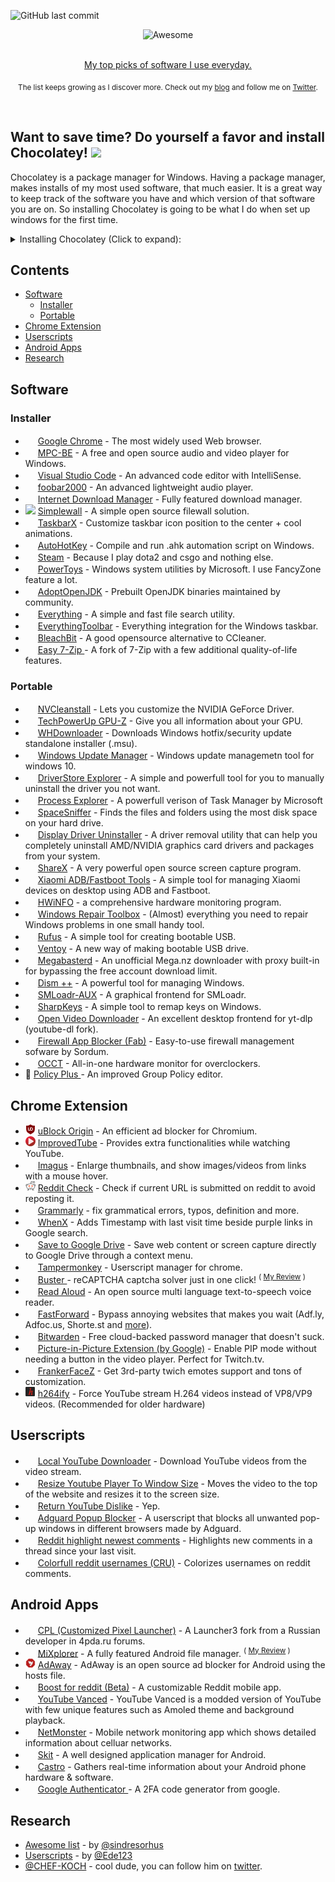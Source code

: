 ![GitHub last commit](https://img.shields.io/github/last-commit/AzimsTech/MySoftwareList)
<div align="center">
	<img src="https://azimstech.github.io/img/new-cover.png" alt="Awesome">
	<br>
	<br>
	<p>
		<a href="https://www.azimstech.github.io">My top picks of software I use everyday.</a>
	</p>
	
</div>


<!--
<p align="center">
	<b>✨ Prelaunching the <a href="https://awesomeweekly.co">Awesome Weekly</a> newsletter! ✨</b>
	<b> Vote it up on <a href="https://www.producthunt.com/posts/awesome-weekly">Product Hunt</a></b>
</p>

<br>
-->

<!--
<p align="center">
	<a href="awesome.md">Homepage</a>&nbsp;&nbsp;&nbsp;
	<a href="contributing.md">List repo</a>&nbsp;&nbsp;&nbsp;
	<a href="create-list.md">Creating a list</a>&nbsp;&nbsp;&nbsp;
	<a href="https://twitter.com/AzimsLives">Twitter</a>&nbsp;&nbsp;&nbsp;
	<a href="https://www.github.com/AzimsTech">GitHub</a>
</p>

<br>
-->

<p align="center">
	<sub>The list keeps growing as I discover more. Check out my <a href="https://azimstech.github.io">blog</a> and follow me on <a href="https://twitter.com/azimslives">Twitter</a>.</sub>
</p>
<br>

## Want to save time? Do yourself a favor and install Chocolatey! <img src="https://cdn.rawgit.com/chocolatey/choco/14a627932c78c8baaba6bef5f749ebfa1957d28d/docs/logo/chocolateyicon.gif" height="43px">
Chocolatey is a package manager for Windows. Having a package manager, makes installs of my most used software, that much easier. It is a great way to keep track of the software you have and which version of that software you are on.
So installing Chocolatey is going to be what I do when set up windows for the first time.

<details>
<p>
	<summary>Installing Chocolatey (Click to expand):</summary>
	
Run the following command in **Powershell**: 
~~~
Set-ExecutionPolicy Bypass -Scope Process -Force; iex ((New-Object System.Net.WebClient).DownloadString('https://chocolatey.org/install.ps1'))
~~~

To install Chocolatey GUI, run the following command:
~~~
choco install chocolateygui -y
~~~

</details>

## Contents

- [Software](#software)
	- [Installer](#installer)
	- [Portable](#portable)
- [Chrome Extension](#chrome-extension)
- [Userscripts](#userscripts)
- [Android Apps](#android-apps)
- [Research](#research)

## Software


### Installer

- <img src="http://s2.googleusercontent.com/s2/favicons?domain_url=https://www.google.com/chrome/" width="16px" height="16px"> [Google Chrome](https://cloud.google.com/chrome-enterprise/browser/download/?h1=en) - The most widely used Web browser.
- <img src="https://a.fsdn.com/allura/p/mpcbe/icon?1548646911?&w=90" width="16px" height="16px"> [MPC-BE](https://sourceforge.net/projects/mpcbe/) - A free and open source audio and video player for Windows.
- <img src="http://s2.googleusercontent.com/s2/favicons?domain_url=https://code.visualstudio.com/" width="16px" height="16px"> [Visual Studio Code](https://code.visualstudio.com/) - An advanced code editor with IntelliSense.
- <img src="https://www.foobar2000.org/favicon.ico" width="16px" height="16px"> [foobar2000](https://www.foobar2000.org/download) - An advanced lightweight audio player.
- <img src="http://s2.googleusercontent.com/s2/favicons?domain_url=https://www.internetdownloadmanager.com/" width="16px" height="16px"> [Internet Download Manager](https://www.internetdownloadmanager.com/download.html) - Fully featured download manager.
- <img src="https://raw.githubusercontent.com/henrypp/simplewall/master/src/res/100.ico" height="16px"> [Simplewall](https://github.com/henrypp/simplewall/releases) - A simple open source filewall solution.
- <img src="https://raw.githubusercontent.com/ChrisAnd1998/TaskbarX/master/TaskbarX/TaskbarX/Resources/icon.ico" width="16px" height="16px"> [TaskbarX](https://github.com/ChrisAnd1998/TaskbarX) -  Customize taskbar icon position to the center + cool animations.
- <img src="http://s2.googleusercontent.com/s2/favicons?domain_url=https://www.autohotkey.com" width="16px" height="16px"> [AutoHotKey](https://www.autohotkey.com/download/) - Compile and run .ahk automation script on Windows.
- <img src="http://s2.googleusercontent.com/s2/favicons?domain_url=https://store.steampowered.com" width="16px" height="16px"> [Steam](https://store.steampowered.com/about/) - Because I play dota2 and csgo and nothing else.
- <img src="https://raw.githubusercontent.com/microsoft/PowerToys/master/src/runner/svgs/icon.ico" width="16px" height="16px"> [PowerToys](https://github.com/microsoft/PowerToys) - Windows system utilities by Microsoft. I use FancyZone feature a lot.
- <img src="http://s2.googleusercontent.com/s2/favicons?domain_url=https://adoptopenjdk.net/" width="16px" height="16px"> [AdoptOpenJDK](https://adoptopenjdk.net/) - Prebuilt OpenJDK binaries maintained by community.
- <img src="http://s2.googleusercontent.com/s2/favicons?domain_url=https://www.voidtools.com/" width="16px" height="16px"> [Everything](https://www.voidtools.com/) - A simple and fast file search utility.
- <img src="http://s2.googleusercontent.com/s2/favicons?domain_url=https://www.voidtools.com/" width="16px" height="16px"> [EverythingToolbar](https://github.com/stnkl/EverythingToolbar) - Everything integration for the Windows taskbar.
- <img src="https://raw.githubusercontent.com/bleachbit/bleachbit/master/bleachbit.png" width="16px" height="16px"> [BleachBit](https://www.bleachbit.org/) - A good opensource alternative to CCleaner.
- <img src="http://s2.googleusercontent.com/s2/favicons?domain_url=http://www.e7z.org/" width="16px" height="16px"> [Easy 7-Zip
](http://www.e7z.org/) -  A fork of 7-Zip with a few additional quality-of-life features.

### Portable
- <img src="https://tpucdn.com/download/images/133_icon-v1633446676877.png" width="16px" height="16px"> [ NVCleanstall](https://www.techpowerup.com/download/techpowerup-gpu-z/) - Lets you customize the NVIDIA GeForce Driver.
- <img src="https://tpucdn.com/download/images/37_icon-v1633446676877.png" width="16px" height="16px"> [ TechPowerUp GPU-Z](https://www.techpowerup.com/download/techpowerup-nvcleanstall/) - Give you all information about your GPU.
- <img src="http://s2.googleusercontent.com/s2/favicons?domain_url=https://support.microsoft.com/" width="16px" height="16px"> [WHDownloader](https://forums.mydigitallife.net/threads/whdownloader-download.66243/) - Downloads Windows hotfix/security update standalone installer (.msu).
- <img src="https://raw.githubusercontent.com/DavidXanatos/wumgr/master/wumgr/wu.ico" width="16px" height="16px"> [Windows Update Manager](https://github.com/DavidXanatos/wumgr/releases) - Windows update managemetn tool for windows 10.
- <img src="https://raw.githubusercontent.com/lostindark/DriverStoreExplorer/master/Rapr/icon.ico" width="16px" height="16px"> [DriverStore Explorer](https://github.com/lostindark/DriverStoreExplorer) - A simple and powerfull tool for you to manually uninstall the driver you not want.
- <img src="https://raw.githubusercontent.com/maciakl/Setup-Assistant/master/icons/new/procexp.ico" width="16px" height="16px"> [Process Explorer](https://docs.microsoft.com/en-us/sysinternals/downloads/process-explorer) - A powerfull verison of Task Manager by Microsoft
- <img src="https://chocolatey.org/content/packageimages/spacesniffer.1.3.0.2.png" width="16px" height="16px"> [SpaceSniffer](http://www.uderzo.it/main_products/space_sniffer/) - Finds the files and folders using the most disk space on your hard drive.
- <img src="https://raw.githubusercontent.com/Wagnard/display-drivers-uninstaller/WPF/display-driver-uninstaller/Display%20Driver%20Uninstaller/Resources/DDU.ico" width="16px" height="16px"> [Display Driver Uninstaller](https://www.guru3d.com/files-details/display-driver-uninstaller-download.html) - A driver removal utility that can help you completely uninstall AMD/NVIDIA graphics card drivers and packages from your system.
- <img src="http://s2.googleusercontent.com/s2/favicons?domain_url=https://getsharex.com/" width="16px" height="16px"> [ShareX](https://github.com/ShareX/ShareX/releases) - A very powerful open source screen capture program.
- <img src="https://raw.githubusercontent.com/Saki-EU/XiaomiADBFastbootTools/master/src/main/resources/icon.png" width="16px" height="16px"> [Xiaomi ADB/Fastboot Tools](https://github.com/Saki-EU/XiaomiADBFastbootTools/releases) - A simple tool for managing Xiaomi devices on desktop using ADB and Fastboot.
- <img src="http://s2.googleusercontent.com/s2/favicons?domain_url=https://www.hwinfo.com/" width="16px" height="16px"> [HWiNFO](https://www.hwinfo.com/download/) - a comprehensive hardware monitoring program.
- <img src="http://s2.googleusercontent.com/s2/favicons?domain_url=https://windows-repair-toolbox.com/" width="16px" height="16px"> [Windows Repair Toolbox](https://windows-repair-toolbox.com/) - (Almost) everything you need to repair Windows problems in one small handy tool.
- <img src="https://raw.githubusercontent.com/pbatard/rufus/master/res/icons/rufus-128.png" width="16px" height="16px"> [Rufus](https://github.com/pbatard/rufus) - A simple tool for creating bootable USB.
- <img src="https://raw.githubusercontent.com/ventoy/Ventoy/master/ICON/logo_16.png" width="16px" height="16px"> [Ventoy](https://github.com/ventoy/Ventoy) - A new way of making bootable USB drive.
- <img src="https://github.com/tonikelope/megabasterd/blob/master/src/main/resources/images/pica_roja_big.png" width="16px" height="16px"> [Megabasterd](https://github.com/tonikelope/megabasterd) - An unofficial Mega.nz downloader with proxy built-in for bypassing the free account download limit. 
- <img src="https://www.chuyu.me/images/logo.png" width="16px" height="16px"> [Dism ++](https://www.chuyu.me/en/index.html) -  A powerful tool for managing Windows.
- <img src="https://raw.githubusercontent.com/thelucifermorningstar/SMLoadr-AUX/master/favicon.ico" width="16px" height="16px"> [SMLoadr-AUX](https://github.com/thelucifermorningstar/SMLoadr-AUX) - A graphical frontend for SMLoadr.
- <img src="https://raw.githubusercontent.com/randyrants/sharpkeys/master/SharpKeys/App.ico" width="16px" height="16px"> [SharpKeys](https://github.com/randyrants/sharpkeys) - A simple tool to remap keys on Windows.
- <img src="https://raw.githubusercontent.com/jely2002/youtube-dl-gui/v2.0.0/renderer/img/icon.png" width="16px" height="16px"> [Open Video Downloader](https://github.com/jely2002/youtube-dl-gui) - An excellent desktop frontend for yt-dlp (youtube-dl fork).
- <img src="http://s2.googleusercontent.com/s2/favicons?domain_url=https://www.sordum.org/" width="16px" height="16px"> [Firewall App Blocker (Fab)](https://www.sordum.org/8125/) - Easy-to-use firewall management sofware by Sordum.
- <img src="http://s2.googleusercontent.com/s2/favicons?domain_url=https://www.ocbase.com/" width="16px" height="16px"> [OCCT](https://www.sordum.org/8125/) - All-in-one hardware monitor for overclockers.
- 🧰 [Policy Plus
](https://github.com/Fleex255/PolicyPlus) - An improved Group Policy editor.

## Chrome Extension

- <img src="https://raw.githubusercontent.com/gorhill/uBlock/master/src/img/icon_128.png" width="16px" height="16px"> [uBlock Origin](https://chrome.google.com/webstore/detail/ublock-origin/cjpalhdlnbpafiamejdnhcphjbkeiagm) - An efficient ad blocker for Chromium.
- <img src="https://raw.githubusercontent.com/code4charity/YouTube-Extension/master/assets/icons/16.png" width="16px" height="16px"> [ImprovedTube](https://chrome.google.com/webstore/detail/improve-youtube-open-sour/bnomihfieiccainjcjblhegjgglakjdd) - Provides extra functionalities while watching YouTube.
- <img src="https://lh3.googleusercontent.com/x5f7Aujt2v3tZ6v9C29lLZ8Sau55N6VCSsa8LcB8TJHIwZ9pZW50EFu3pR-g8roHQ7qFimZtG8CeWJ8ulpmlW3-9zQ=w128-h128-e365-rj-sc0x00ffffff" width="16px" height="16px"> [Imagus](https://chrome.google.com/webstore/detail/imagus/immpkjjlgappgfkkfieppnmlhakdmaab?hl=en) - Enlarge thumbnails, and show images/videos from links with a mouse hover.
- <img src="https://raw.githubusercontent.com/hsbakshi/reddit-check/master/images/alien38.png" width="16px" height="16px"> [Reddit Check](https://chrome.google.com/webstore/detail/reddit-check/mllceaiaedaingchlgolnfiibippgkmj) - Check if current URL is submitted on reddit to avoid reposting it.
- <img src="http://s2.googleusercontent.com/s2/favicons?domain_url=https://www.grammarly.com/" width="16px" height="16px"> [Grammarly](https://chrome.google.com/webstore/detail/grammarly-for-chrome/kbfnbcaeplbcioakkpcpgfkobkghlhen) - fix grammatical errors, typos, definition and more.
- <img src="http://s2.googleusercontent.com/s2/favicons?domain_url=https://www.whenx.io/" width="16px" height="16px"> [WhenX](https://chrome.google.com/webstore/detail/whenx-organize-your-googl/dgafcidlgmbcehokgdeghmfnbpbfhihh) - Adds Timestamp with last visit time beside purple links in Google search.
- <img src="http://s2.googleusercontent.com/s2/favicons?domain_url=https://www.google.com/drive/" width="16px" height="16px"> [Save to Google Drive](https://chrome.google.com/webstore/detail/save-to-google-drive/gmbmikajjgmnabiglmofipeabaddhgne) - Save web content or screen capture directly to Google Drive through a context menu.
- <img src="http://s2.googleusercontent.com/s2/favicons?domain_url=http://tampermonkey.net/" width="16px" height="16px"> [Tampermonkey](https://chrome.google.com/webstore/detail/tampermonkey/dhdgffkkebhmkfjojejmpbldmpobfkfo?hl=en) - Userscript manager for chrome.
- <img src="https://i.imgur.com/4DvR5ip.png" width="16px" height="16px"> [Buster ](https://chrome.google.com/webstore/detail/buster-captcha-solver-for/mpbjkejclgfgadiemmefgebjfooflfhl) - reCAPTCHA captcha solver just in one click! <sup>( [My Review](https://azimstech.github.io/posts/2019-04-01-buster-solve-recaptcha-with-just-one-click/) )</sup>
- <img src="https://raw.githubusercontent.com/ken107/read-aloud/master/img/icon-48.png" width="16px" height="16px"> [Read Aloud](https://chrome.google.com/webstore/detail/read-aloud-a-text-to-spee/hdhinadidafjejdhmfkjgnolgimiaplp) - An open source multi language text-to-speech voice reader.
- <img src="http://s2.googleusercontent.com/s2/favicons?domain_url=https://fastforward.team/" width="16px" height="16px"> [FastForward](https://fastforward.team/) - Bypass annoying websites that makes you wait (Adf.ly, Adfoc.us, Shorte.st and [more](https://fastforward.team/example-links)).
- <img src="http://s2.googleusercontent.com/s2/favicons?domain_url=https://bitwarden.com/" width="16px" height="16px"> [Bitwarden](https://chrome.google.com/webstore/detail/bitwarden-free-password-m/nngceckbapebfimnlniiiahkandclblb) - Free cloud-backed password manager that doesn't suck.
- <img src="https://lh3.googleusercontent.com/vkdVJkr8e5ARyx8qDADvfDmZgdUKkcyhrbKjFYaRWMzDTRO0sosh9RKBUjgAM4bRlSCfX2J6sA=w128-h128-e365" width="16px" height="16px"> [Picture-in-Picture Extension (by Google)](https://chrome.google.com/webstore/detail/picture-in-picture-extens/hkgfoiooedgoejojocmhlaklaeopbecg) - Enable PIP mode without needing a button in the video player. Perfect for Twitch.tv.
- <img src="https://lh3.googleusercontent.com/sEwW92PNO8yx39NspIzhuCSSXgk3jur8xF0ZRKNZnIHM90ux467KRK5d8SJxT-rxYG0J9pKB=w128-h128-e365" width="16px" height="16px"> [FrankerFaceZ](https://chrome.google.com/webstore/detail/frankerfacez/fadndhdgpmmaapbmfcknlfgcflmmmieb) - Get 3rd-party twich emotes support and tons of customization. 
- <img src="https://raw.githubusercontent.com/erkserkserks/h264ify/master/icons/icon16.png" width="16px" height="16px"> [h264ify](https://chrome.google.com/webstore/detail/h264ify/aleakchihdccplidncghkekgioiakgal) - Force YouTube stream H.264 videos instead of VP8/VP9 videos. (Recommended for older hardware)

<!--- TEMPLATE 
- <img src="http://s2.googleusercontent.com/s2/favicons?domain_url=websiteURL" width="16px" height="16px"> [extension](extensionURL) - description
 --->


## Userscripts
- <img src="http://s2.googleusercontent.com/s2/favicons?domain_url=https://www.youtube.com" width="16px" height="16px"> [Local YouTube Downloader](https://greasyfork.org/en/scripts/369400-local-youtube-downloader) - Download YouTube videos from the video stream.
- <img src="http://s2.googleusercontent.com/s2/favicons?domain_url=https://www.youtube.com" width="16px" height="16px"> [Resize Youtube Player To Window Size](https://github.com/Zren/ResizeYoutubePlayerToWindowSize/) - Moves the video to the top of the website and resizes it to the screen size.
- <img src="http://s2.googleusercontent.com/s2/favicons?domain_url=https://www.youtube.com" width="16px" height="16px"> [Return YouTube Dislike](https://returnyoutubedislike.com/install) - Yep. 
- <img src="https://cdn.adguard.com/public/Userscripts/AdguardPopupBlocker/2.5/assets/128.png" width="16px" height="16px"> [Adguard Popup Blocker](https://github.com/AdguardTeam/PopupBlocker) - A userscript that blocks all unwanted pop-up windows in different browsers made by Adguard.
- <img src="http://s2.googleusercontent.com/s2/favicons?domain_url=https://www.reddit.com" width="16px" height="16px"> [Reddit highlight newest comments](https://greasyfork.org/en/scripts/1868-reddit-highlight-newest-comments) - Highlights new comments in a thread since your last visit.
- <img src="http://s2.googleusercontent.com/s2/favicons?domain_url=https://www.reddit.com" width="16px" height="16px"> [Colorfull reddit usernames (CRU)](https://greasyfork.org/en/scripts/757-colorfull-reddit-usernames-cru) - Colorizes usernames on reddit comments.

## Android Apps
- <img src="https://lh3.googleusercontent.com/-ISn3ZUVPTDFLogmmQAhmkVeLj6V6m5bmLAHu0IrS_ZmNwgRDIiVZLZI4-bxppjd-BtT=s180-rw" width="16px" height="16px"> [CPL (Customized Pixel Launcher)](https://play.google.com/store/apps/details?id=ru.whatau.cpl) - A Launcher3 fork from a Russian developer in 4pda.ru forums.
- <img src="https://labs-public-dl.xda-cdn.com/images/137bc806-f19f-4579-8213-f94d9efb93da.png" width="16px" height="16px"> [MiXplorer](https://mixplorer.com/) - A fully featured Android file manager. <sup>( [My Review](https://azimstech.github.io/posts/2019-04-02-this-is-why-i-stopped-using-the-google-drive-app/) )</sup>
- <img src="https://raw.githubusercontent.com/AdAway/AdAway/master/app/src/main/res/mipmap-mdpi/icon.png" width="16px" height="16px"> [AdAway](https://f-droid.org/packages/org.adaway/) - AdAway is an open source ad blocker for Android using the hosts file.
- <img src="https://lh3.googleusercontent.com/GF71STDEmTKhbEexCYbePXAjYym_ee8E6WR7_R8jr5_Xf10jfL0Kibkjfl33zDrJBw=s180-rw" width="16px" height="16px"> [Boost for reddit (Beta)](https://play.google.com/store/apps/details?id=com.rubenmayayo.reddit&hl=en) - A customizable Reddit mobile app.
- <img src="http://s2.googleusercontent.com/s2/favicons?domain_url=https://vancedapp.com/" width="16px" height="16px"> [YouTube Vanced](https://vancedapp.com/) - YouTube Vanced is a modded version of YouTube with few unique features such as Amoled theme and background playback.
- <img src="https://lh3.googleusercontent.com/gRRCR6kTFi0kYQH2Gj6L5iAhJS0gUA034AbcRmVipwHL1a_OhvvhMF1UzCWWVo0SDCKS=s180-rw" width="16px" height="16px"> [NetMonster](https://play.google.com/store/apps/details?id=cz.mroczis.netmonster) -  Mobile network monitoring app which shows detailed information about celluar networks.
- <img src="https://lh3.googleusercontent.com/XDUGlucYcWXmC5i_0CT6VKsXWSIf7DKbI4eVhFJnBa35tK6DtdpoE9tD4J9baKaP7w=s180-rw" width="16px" height="16px"> [Skit](https://play.google.com/store/apps/details?id=com.pavelrekun.skit) - A well designed application manager for Android.
- <img src="https://lh3.googleusercontent.com/1TanYJs_HlZ0g_MczOnWeY4JBljwYxpfM_DIihOHjF45A6S83RzAxUgui1wy2E3M1Q=s180-rw" width="16px" height="16px"> [Castro](https://play.google.com/store/apps/details?id=com.itemstudio.castro) - Gathers real-time information about your Android phone hardware & software.
- <img src="https://lh3.googleusercontent.com/HPc5gptPzRw3wFhJE1ZCnTqlvEvuVFBAsV9etfouOhdRbkp-zNtYTzKUmUVPERSZ_lAL=s180-rw" width="16px" height="16px"> [Google Authenticator
](https://play.google.com/store/apps/details?id=com.google.android.apps.authenticator2) - A  2FA code generator from google.

## Research
- [Awesome list](https://github.com/sindresorhus/awesome#readme) - by [@sindresorhus](https://github.com/sindresorhus)
- [Userscripts](https://github.com/Ede123/userscripts) - by [@Ede123](https://twitter.com/Ede123)
- [@CHEF-KOCH](https://github.com/CHEF-KOCH) - cool dude, you can follow him on [twitter](https://twitter.com/CKsTechNews).

